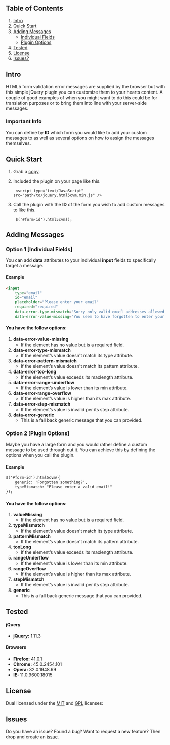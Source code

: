 ## Table of Contents

1.  [Intro](#intro)
2.  [Quick Start](#qstart)
3.  [Adding Messages](#adding)
    -   [Individual Fields](#individual)
    -   [Plugin Options](#plugin)
4.  [Tested](#tested)
5.  [License](#license)
6.  [Issues?](#issues)

## <a name="intro"></a>Intro

HTML5 form validation error messages are supplied by the browser but with this simple jQuery plugin you can customize them to your hearts content. A couple of good examples of when you might want to do this could be for translation purposes or to bring them into line with your server-side messages.

### Important Info

You can define by **ID** which form you would like to add your custom messages to as well as several options on how to assign the messages themselves.

## <a name="qstart"></a>Quick Start

1. Grab a [copy](https://github.com/CoalaWeb/jquery-html5cvm).
2. Included the plugin on your page like this.

        <script type="text/JavaScript" src="path/to/jquery.html5cvm.min.js" />

3. Call the plugin with the **ID** of the form you wish to add custom messages to like this.

        $('#form-id').html5cvm();

## <a name="qstart"></a>Adding Messages

### <a name="individual"></a>Option 1 \[Individual Fields\]

You can add **data** attributes to your individual **input** fields to specifically target a message.

#### Example

```html
<input 
    type="email" 
    id="email"
    placeholder="Please enter your email" 
    required="required"
    data-error-type-mismatch="Sorry only valid email addresses allowed! Please try again" 
    data-error-value-missing="You seem to have forgotten to enter your email!">
```

#### You have the follow options:

1. **data-error-value-missing**
    - If the element has no value but is a required field.
2. **data-error-type-mismatch**
    - If the element’s value doesn't match its type attribute.
3. **data-error-pattern-mismatch**
    - If the element’s value doesn't match its pattern attribute.
4. **data-error-too-long**
    - If the element’s value exceeds its maxlength attribute.
5. **data-error-range-underflow**
    - If the element’s value is lower than its min attribute.
6. **data-error-range-overflow**
    - If the element’s value is higher than its max attribute.
7. **data-error-step-mismatch**
    - If the element’s value is invalid per its step attribute.
8. **data-error-generic**
    - This is a fall back generic message that you can provided.


### <a name="plugin"></a>Option 2 \[Plugin Options\]

Maybe you have a large form and you would rather define a custom message to be used through out it. You can achieve this by defining the options when you call the plugin.

#### Example

```html
$('#form-id').html5cvm({
    generic: 'Forgotten something?',
    typeMismatch: "Please enter a valid email!"
});
```

#### You have the follow options:

1. **valueMissing**
    - If the element has no value but is a required field.
2. **typeMismatch**
    - If the element’s value doesn't match its type attribute.
3. **patternMismatch**
    - If the element’s value doesn't match its pattern attribute.
4. **tooLong**
    - If the element’s value exceeds its maxlength attribute.
5. **rangeUnderflow**
    - If the element’s value is lower than its min attribute.
6. **rangeOverflow**
    - If the element’s value is higher than its max attribute.
7. **stepMismatch**
    - If the element’s value is invalid per its step attribute.
8. **generic**
    - This is a fall back generic message that you can provided.

## <a name="tested"></a>Tested

#### jQuery
-   **jQuery:** 1.11.3

#### Browsers
-   **Firefox:** 41.0.1
-   **Chrome:** 45.0.2454.101
-   **Opera:** 32.0.1948.69
-   **IE:** 11.0.9600.18015

## <a name="license"></a>License

Dual licensed under the [MIT](http://www.opensource.org/licenses/mit-license.php) and [GPL](http://www.gnu.org/licenses/gpl.html) licenses:

## <a name="issues"></a>Issues

Do you have an issue? Found a bug? Want to request a new feature? Then drop and create an [issue](https://github.com/CoalaWeb/jquery-html5cvm/issues).
